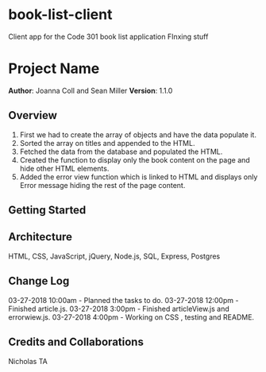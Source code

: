 # book-list-client
Client app for the Code 301 book list application
FInxing stuff

# Project Name

**Author**: Joanna Coll and Sean Miller
**Version**: 1.1.0 

## Overview
1. First we had to create the array of objects and have the data populate it. 
2. Sorted the array on titles and appended to the HTML.
3. Fetched the data from the database and populated the HTML.
4. Created the function to display only the book content on the page and hide other HTML elements.
5. Added the error view function which is linked to HTML and displays only Error message hiding the rest of the page content.

## Getting Started

## Architecture
HTML, CSS, JavaScript, jQuery, Node.js, SQL, Express, Postgres

## Change Log

03-27-2018 10:00am - Planned the tasks to do. 
03-27-2018 12:00pm - Finished article.js.
03-27-2018 3:00pm - Finished articleView.js and errorwiew.js.
03-27-2018 4:00pm - Working on CSS , testing and README.

## Credits and Collaborations
Nicholas TA